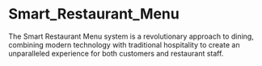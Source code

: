 # Smart_Restaurant_Menu
The Smart Restaurant Menu system is a revolutionary approach to dining, combining modern technology with traditional hospitality to create an unparalleled experience for both customers and restaurant staff.
